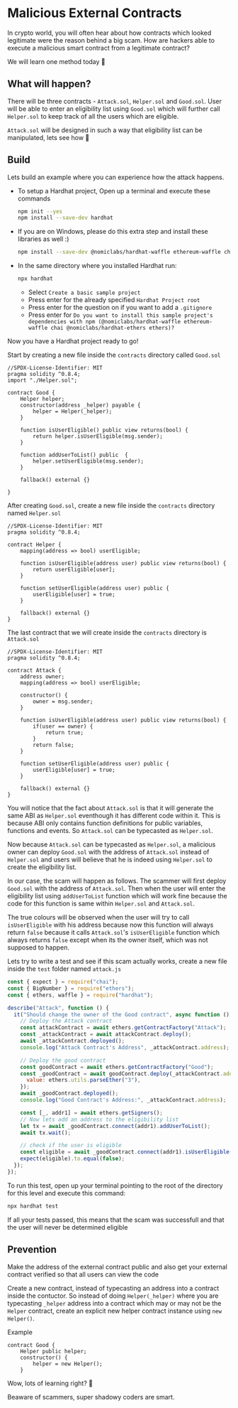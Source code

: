# Malicious External Contracts

In crypto world, you will often hear about how contracts which looked legitimate were the reason behind a big scam. How are hackers able to execute a malicious smart contract from a legitimate contract?

We will learn one method today 👀

## What will happen?

There will be three contracts - `Attack.sol`, `Helper.sol` and `Good.sol`. User will be able to enter an eligibility list using `Good.sol` which will further call `Helper.sol` to keep track of all the users which are eligible.

`Attack.sol` will be designed in such a way that eligibility list can be manipulated, lets see how 👀

## Build

Lets build an example where you can experience how the attack happens.

- To setup a Hardhat project, Open up a terminal and execute these commands

  ```bash
  npm init --yes
  npm install --save-dev hardhat
  ```
- If you are on Windows, please do this extra step and install these libraries as well :)

  ```bash
  npm install --save-dev @nomiclabs/hardhat-waffle ethereum-waffle chai @nomiclabs/hardhat-ethers ethers
  ```

- In the same directory where you installed Hardhat run:

  ```bash
  npx hardhat
  ```

  - Select `Create a basic sample project`
  - Press enter for the already specified `Hardhat Project root`
  - Press enter for the question on if you want to add a `.gitignore`
  - Press enter for `Do you want to install this sample project's dependencies with npm (@nomiclabs/hardhat-waffle ethereum-waffle chai @nomiclabs/hardhat-ethers ethers)?`

Now you have a Hardhat project ready to go!

Start by creating a new file inside the `contracts` directory called `Good.sol`

```solidity
//SPDX-License-Identifier: MIT
pragma solidity ^0.8.4;
import "./Helper.sol";

contract Good {
    Helper helper;
    constructor(address _helper) payable {
        helper = Helper(_helper);
    }

    function isUserEligible() public view returns(bool) {
        return helper.isUserEligible(msg.sender);
    }

    function addUserToList() public  {
        helper.setUserEligible(msg.sender);
    }

    fallback() external {}
    
}
```

After creating `Good.sol`, create a new file inside the `contracts` directory named `Helper.sol`

```solidity
//SPDX-License-Identifier: MIT
pragma solidity ^0.8.4;

contract Helper {
    mapping(address => bool) userEligible;

    function isUserEligible(address user) public view returns(bool) {
        return userEligible[user];
    }

    function setUserEligible(address user) public {
        userEligible[user] = true;
    }

    fallback() external {}
}
```

The last contract that we will create inside the `contracts` directory is `Attack.sol`

```solidity
//SPDX-License-Identifier: MIT
pragma solidity ^0.8.4;

contract Attack {
    address owner;
    mapping(address => bool) userEligible;

    constructor() {
        owner = msg.sender;
    }

    function isUserEligible(address user) public view returns(bool) {
        if(user == owner) {
            return true;
        }
        return false;
    }

    function setUserEligible(address user) public {
        userEligible[user] = true;
    }
    
    fallback() external {}
}
```


You will notice that the fact about `Attack.sol` is that it will generate the same ABI as `Helper.sol` eventhough it has different code within it. This is because ABI only contains function definitions for public variables, functions and events. So `Attack.sol` can be typecasted as `Helper.sol`.

Now because `Attack.sol` can be typecasted as `Helper.sol`, a malicious owner can deploy `Good.sol` with the address of `Attack.sol` instead of `Helper.sol` and users will believe that he is indeed using `Helper.sol` to create the eligibility list.

In our case, the scam will happen as follows. The scammer will first deploy `Good.sol` with the address of `Attack.sol`. Then when the user will enter the eligibility list using `addUserToList` function which will work fine because the code for this function is same within `Helper.sol` and `Attack.sol`.

The true colours will be observed when the user will try to call `isUserEligible` with his address because now this function will always return `false`  because it calls `Attack.sol`'s `isUserEligible` function which always returns `false` except when its the owner itself, which was not supposed to happen.


Lets try to write a test and see if this scam actually works, create a new file inside the `test` folder named `attack.js`

```javascript
const { expect } = require("chai");
const { BigNumber } = require("ethers");
const { ethers, waffle } = require("hardhat");

describe("Attack", function () {
  it("Should change the owner of the Good contract", async function () {
    // Deploy the Attack contract
    const attackContract = await ethers.getContractFactory("Attack");
    const _attackContract = await attackContract.deploy();
    await _attackContract.deployed();
    console.log("Attack Contract's Address", _attackContract.address);

    // Deploy the good contract
    const goodContract = await ethers.getContractFactory("Good");
    const _goodContract = await goodContract.deploy(_attackContract.address, {
      value: ethers.utils.parseEther("3"),
    });
    await _goodContract.deployed();
    console.log("Good Contract's Address:", _attackContract.address);

    const [_, addr1] = await ethers.getSigners();
    // Now lets add an address to the eligibility list
    let tx = await _goodContract.connect(addr1).addUserToList();
    await tx.wait();

    // check if the user is eligible
    const eligible = await _goodContract.connect(addr1).isUserEligible();
    expect(eligible).to.equal(false);
  });
});

```


To run this test, open up your terminal pointing to the root of the directory for this level and execute this command:

```bash
npx hardhat test
```

If all your tests passed, this means that the scam was successfull and that the user will never be determined eligible 


## Prevention

Make the address of the external contract public and also get your external contract verified so that all users can view the code

Create a new contract, instead of typecasting an address into a contract inside the contuctor. So instead of doing `Helper(_helper)`  where you are typecasting `_helper` address into a contract which may or may not be the `Helper` contract, create an explicit new helper contract instance using `new Helper()`.

Example
```solidity=
contract Good {
    Helper public helper;
    constructor() {
        helper = new Helper();
    }
```



Wow, lots of learning right? 🤯 

Beaware of scammers, super shadowy coders are smart.
